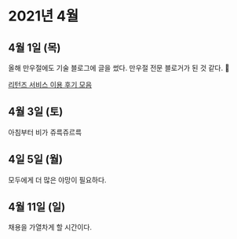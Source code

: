 # 2021년 4월

## 4월 1일 (목)

올해 만우절에도 기술 블로그에 글을 썼다. 만우절 전문 블로거가 된 것 같다. 🤔

[리턴즈 서비스 이용 후기 모음](https://j.mp/3whqD84)

## 4월 3일 (토)

아침부터 비가 쥬륵쥬르륵

## 4일 5일 (월)

모두에게 더 많은 야망이 필요하다.

## 4월 11일 (일)

채용을 가열차게 할 시간이다.
